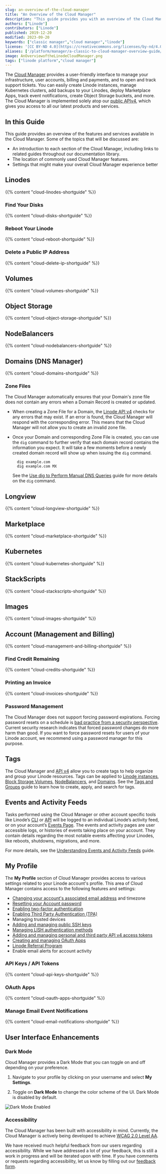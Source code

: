 ```yaml
---
slug: an-overview-of-the-cloud-manager
title: "An Overview of the Cloud Manager"
description: "This guide provides you with an overview of the Cloud Manager and covers how to locate features within Cloud Manager, create Linodes and more."
authors: ["Linode"]
contributors: ["Linode"]
published: 2019-12-20
modified: 2023-09-20
keywords: ["classic manager","cloud manager","linode"]
license: '[CC BY-ND 4.0](https://creativecommons.org/licenses/by-nd/4.0)'
aliases: ['/platform/manager/a-classic-to-cloud-manager-overview-guide/','/platform/manager/an-overview-of-the-linode-cloud-manager/', '/guides/an-overview-of-the-linode-cloud-manager/']
image: AnOverviewoftheLinodeCloudManager.png
tags: ["linode platform","cloud manager"]
---
```


The [Cloud Manager](https://cloud.linode.com/) provides a user-friendly interface to manage your infrastructure, user accounts, billing and payments, and to open and track support tickets. You can easily create Linode instances, manage Kubernetes clusters, add backups to your Linodes, deploy Marketplace Apps, track event notifications, create Object Storage buckets, and more. The Cloud Manager is implemented solely atop our [public APIv4](/docs/api), which gives you access to all our latest products and services.

## In this Guide

This guide provides an overview of the features and services available in the Cloud Manager. Some of the topics that will be discussed are:

- An introduction to each section of the Cloud Manager, including links to related guides throughout our documentation library.
- The location of commonly used Cloud Manager features.
- Settings that might make your overall Cloud Manager experience better

## Linodes

{{% content "cloud-linodes-shortguide" %}}

### Find Your Disks

{{% content "cloud-disks-shortguide" %}}

### Reboot Your Linode

{{% content "cloud-reboot-shortguide" %}}

### Delete a Public IP Address

{{% content "cloud-delete-ip-shortguide" %}}

## Volumes

{{% content "cloud-volumes-shortguide" %}}

## Object Storage

{{% content "cloud-object-storage-shortguide" %}}

## NodeBalancers

{{% content "cloud-nodebalancers-shortguide" %}}

## Domains (DNS Manager)

{{% content "cloud-domains-shortguide" %}}

### Zone Files

The Cloud Manager automatically ensures that your Domain's zone file does not contain any errors when a Domain Record is created or updated.

- When creating a Zone File for a Domain, the [Linode API v4](/docs/api) checks for any errors that may exist. If an error is found, the Cloud Manager will respond with the corresponding error. This means that the Cloud Manager will not allow you to create an invalid zone file.

- Once your Domain and corresponding Zone File is created, you can use the `dig` command to further verify that each domain record contains the information you expect. It will take a few moments before a newly created domain record will show up when issuing the `dig` command.

        dig example.com
        dig example.com MX

    See the [Use dig to Perform Manual DNS Queries](/docs/guides/use-dig-to-perform-manual-dns-queries/) guide for more details on the `dig` command.

## Longview

{{% content "cloud-longview-shortguide" %}}

## Marketplace

{{% content "cloud-marketplace-shortguide" %}}

## Kubernetes

{{% content "cloud-kubernetes-shortguide" %}}

## StackScripts

{{% content "cloud-stackscripts-shortguide" %}}

## Images

{{% content "cloud-images-shortguide" %}}

## Account (Management and Billing)

{{% content "cloud-management-and-billing-shortguide" %}}

### Find Credit Remaining

{{% content "cloud-credits-shortguide" %}}

### Printing an Invoice

{{% content "cloud-invoices-shortguide" %}}

### Password Management

The Cloud Manager does not support forcing password expirations. Forcing password resets on a schedule is [bad practice from a security perspective](https://pages.nist.gov/800-63-FAQ/#q-b05). Current security research indicates that forced password changes do more harm than good. If you want to force password resets for users of your Linode account, we recommend using a password manager for this purpose.

## Tags

The Cloud Manager and [API v4](/docs/api) allow you to create tags to help organize and group your Linode resources. Tags can be applied to [Linode instances](#linodes), [Block Storage Volumes](#volumes), [NodeBalancers](#nodebalancers), and [Domains](#domains-dns-manager). See the [Tags and Groups](/docs/guides/tags-and-groups/) guide to learn how to create, apply, and search for tags.

## Events and Activity Feeds

Tasks performed using the Cloud Manager or other account specific tools like Linode’s [CLI](/docs/products/tools/cli/get-started/) or [API](https://www.linode.com/products/api/) will be logged to an individual Linode’s activity feed, or on your account’s [Events Page](https://cloud.linode.com/events). The events and activity pages are user accessible logs, or histories of events taking place on your account. They contain details regarding the most notable events affecting your Linodes, like reboots, shutdowns, migrations, and more.

For more details, see the [Understanding Events and Activity Feeds](/docs/products/tools/cloud-manager/guides/events-and-activity-feeds/) guide.

## My Profile

The **My Profile** section of Cloud Manager provides access to various settings related to your Linode account's profile. This area of Cloud Manager contains access to the following features and settings:

- [Changing your account's associated email address](/docs/products/platform/accounts/guides/manage-users/#changing-your-email-address) and timezone
- [Resetting your Account password](/docs/products/platform/accounts/guides/manage-users/#changing-or-resetting-your-linode-cloud-manager-password)
- [Enabling two-factor authentication](/docs/products/platform/accounts/guides/user-security-controls/#enable-two-factor-authentication)
- [Enabling Third Party Authentication (TPA)](/docs/guides/third-party-authentication/)
- Managing trusted devices
- [Adding and managing public SSH keys](/docs/products/platform/accounts/guides/manage-ssh-keys/)
- [Managing LISH authentication methods](/docs/products/compute/compute-instances/guides/lish/#add-your-public-key)
- [Adding and managing personal and third party API v4 access tokens](/docs/products/tools/api/get-started/#get-an-access-token)
- [Creating and managing OAuth Apps](/docs/products/tools/api/guides/create-an-oauth-app-with-the-python-api-library/#obtaining-a-client-id-and-a-client-secret)
- [Linode Referral Program](/docs/products/platform/billing/guides/referral-program/)
- Enable email alerts for account activity

### API Keys / API Tokens

{{% content "cloud-api-keys-shortguide" %}}

### OAuth Apps

{{% content "cloud-oauth-apps-shortguide" %}}

### Manage Email Event Notifications

{{% content "cloud-email-notifications-shortguide" %}}

## User Interface Enhancements

### Dark Mode

Cloud Manager provides a Dark Mode that you can toggle on and off depending on your preference.

1. Navigate to your profile by clicking on your username and select **My Settings**.

1. Toggle on **Dark Mode** to change the color scheme of the UI. Dark Mode is disabled by default.

![Dark Mode Enabled](classic-to-cloud-dark-mode.png "Cloud Manager Dark Mode Enabled")

### Accessibility

The Cloud Manager has been built with accessibility in mind. Currently, the Cloud Manager is actively being developed to achieve [WCAG 2.0 Level AA](https://www.w3.org/TR/WCAG20/).

We have received much helpful feedback from our users regarding accessibility. While we have addressed a lot of your feedback, this is still a work in progress and will be iterated upon with time. If you have comments or requests regarding accessibility, let us know by filling out our [feedback form](https://www.linode.com/feedback/).
